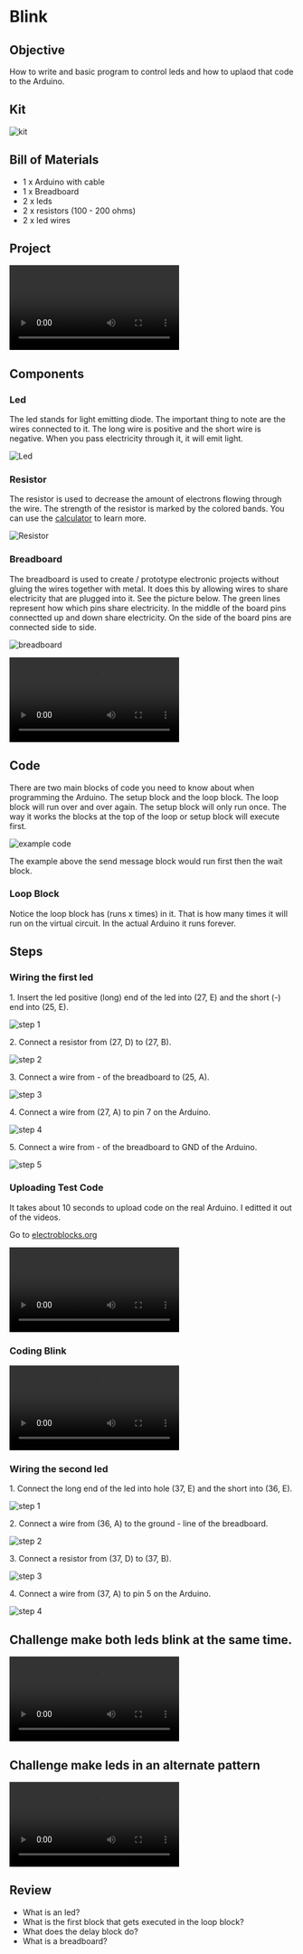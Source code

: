 # Blink

## Objective

How to write and basic program to control leds and how to uplaod that code to the Arduino.

## Kit

![kit](assets/blink/kit.jpg)

## Bill of Materials

- 1 x Arduino with cable
- 1 x Breadboard
- 2 x leds
- 2 x resistors (100 - 200 ohms)
- 2 x led wires

## Project

<video controls>
  <source src="https://storage.googleapis.com/electroblocks-lessons/blink/blink-project.mp4" type="video/mp4">
</video>

## Components

### Led

The led stands for light emitting diode. The important thing to note are the wires connected to it. The long wire is positive and the short wire is negative. When you pass electricity through it, it will emit light.

![Led](assets/blink/led.jpg)

### Resistor

The resistor is used to decrease the amount of electrons flowing through the wire. The strength of the resistor is marked by the colored bands. You can use the [calculator](https://www.allaboutcircuits.com/tools/resistor-color-code-calculator/) to learn more.

![Resistor](assets/blink/resistor.jpg)

### Breadboard

The breadboard is used to create / prototype electronic projects without gluing the wires together with metal. It does this by allowing wires to share electricity that are plugged into it. See the picture below. The green lines represent how which pins share electricity. In the middle of the board pins connectted up and down share electricity. On the side of the board pins are connected side to side.

![breadboard](assets/blink/breadboard.jpg)

<video controls>
  <source src="https://storage.googleapis.com/electroblocks-lessons/blink/breadboard-electroblocks.mp4" type="video/mp4">
</video>

## Code

There are two main blocks of code you need to know about when programming the Arduino. The setup block and the loop block. The loop block will run over and over again. The setup block will only run once. The way it works the blocks at the top of the loop or setup block will execute first.

![example code](assets/blink/code_view.png)

The example above the send message block would run first then the wait block.

### Loop Block

Notice the loop block has (runs x times) in it. That is how many times it will run on the virtual circuit. In the actual Arduino it runs forever.

## Steps

### Wiring the first led

1\. Insert the led positive (long) end of the led into (27, E) and the short (-) end into (25, E).

![step 1](assets/blink/wiring-first-led/step1.jpg)

2\. Connect a resistor from (27, D) to (27, B).

![step 2](assets/blink/wiring-first-led/step2.jpg)

3\. Connect a wire from - of the breadboard to (25, A).

![step 3](assets/blink/wiring-first-led/step3.jpg)

4\. Connect a wire from (27, A) to pin 7 on the Arduino.

![step 4](assets/blink/wiring-first-led/step4.jpg)

5\. Connect a wire from - of the breadboard to GND of the Arduino.

![step 5](assets/blink/wiring-first-led/step5.jpg)

### Uploading Test Code

It takes about 10 seconds to upload code on the real Arduino. I editted it out of the videos.

Go to [electroblocks.org](https://electroblocks.org)

<video controls>
  <source src="https://storage.googleapis.com/electroblocks-lessons/blink/upload-test-code.mp4" type="video/mp4">
</video>

### Coding Blink

<video controls>
  <source src="https://storage.googleapis.com/electroblocks-lessons/blink/coding-blink.mp4" type="video/mp4">
</video>

### Wiring the second led

1\. Connect the long end of the led into hole (37, E) and the short into (36, E).

![step 1](assets/blink/wiring-second-led/step1.jpg)

2\. Connect a wire from (36, A) to the ground - line of the breadboard.

![step 2](assets/blink/wiring-second-led/step2.jpg)

3\. Connect a resistor from (37, D) to (37, B).

![step 3](assets/blink/wiring-second-led/step3.jpg)

4\. Connect a wire from (37, A) to pin 5 on the Arduino.

![step 4](assets/blink/wiring-second-led/step4.jpg)

## Challenge make both leds blink at the same time.

<video controls>
  <source src="https://storage.googleapis.com/electroblocks-lessons/blink/double-blink.mp4" type="video/mp4">
</video>

## Challenge make leds in an alternate pattern

<video controls>
  <source src="https://storage.googleapis.com/electroblocks-lessons/blink/alt-blink.mp4" type="video/mp4">
</video>

## Review

- What is an led?
- What is the first block that gets executed in the loop block?
- What does the delay block do?
- What is a breadboard?
